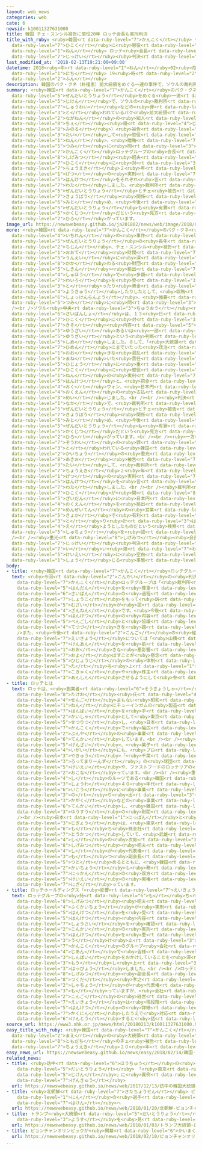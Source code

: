 ```yaml
---
layout: web_news
categories: web
cate: 6
newsid: k10011327631000
title: 韓国 チェ・スンシル被告に懲役20年 ロッテ会長も実刑判決
title_with_ruby: <ruby>韓国<rt data-ruby-level="7">かんこく</rt></ruby> チェ・スンシル<ruby>被告<rt
  data-ruby-level="7">ひこく</rt></ruby>に<ruby>懲役<rt data-ruby-level="7">ちょうえき</rt></ruby>20<ruby>年<rt
  data-ruby-level="1">ねん</rt></ruby> ロッテ<ruby>会長<rt data-ruby-level="2">かいちょう</rt></ruby>も<ruby>実刑<rt
  data-ruby-level="7">じっけい</rt></ruby><ruby>判決<rt data-ruby-level="5">はんけつ</rt></ruby>
last_modified_at: '2018-02-13T19:21:00+09:00'
datetime: 2018<ruby>年<rt data-ruby-level="1">ねん</rt></ruby>02<ruby>月<rt data-ruby-level="1">がつ</rt></ruby>13<ruby>日<rt
  data-ruby-level="1">にち</rt></ruby> 19<ruby>時<rt data-ruby-level="2">じ</rt></ruby>21<ruby>分<rt
  data-ruby-level="2">ふん</rt></ruby>
description: 韓国のパク・クネ（朴槿恵）前大統領をめぐる一連の事件で、ソウルの裁判所は、収賄などの罪に問われているパク前大統領の長年の知人、チェ・スンシル（崔順実）被告に対して懲役２０年、贈賄の罪に問われている韓国ロッテグループの会長、重光昭夫被告に対し、懲役２年６か月の実刑判決をそれぞれ言い渡しました。裁判所は、パク前大統領とチェ被告が共謀関係にあったとも認め、今後、前大統領も有罪となるのは確実だという見方が広がっています。
summary: <ruby>韓国<rt data-ruby-level="7">かんこく</rt></ruby>のパク・クネ（<ruby>朴槿恵<rt data-ruby-level="8">ぱくくね</rt></ruby>）<ruby>前大統領<rt
  data-ruby-level="5">ぜんだいとうりょう</rt></ruby>をめぐる<ruby>一連<rt data-ruby-level="4">いちれん</rt></ruby>の<ruby>事件<rt
  data-ruby-level="5">じけん</rt></ruby>で、ソウルの<ruby>裁判所<rt data-ruby-level="6">さいばんしょ</rt></ruby>は、<ruby>収賄<rt
  data-ruby-level="7">しゅうわい</rt></ruby>などの<ruby>罪<rt data-ruby-level="5">つみ</rt></ruby>に<ruby>問<rt
  data-ruby-level="3">と</rt></ruby>われているパク<ruby>前大統領<rt data-ruby-level="5">ぜんだいとうりょう</rt></ruby>の<ruby>長年<rt
  data-ruby-level="2">ながねん</rt></ruby>の<ruby>知人<rt data-ruby-level="2">ちじん</rt></ruby>、チェ・スンシル（<ruby>崔<rt
  data-ruby-level="8">ちぇ</rt></ruby><ruby>順<rt data-ruby-level="4">じゅん</rt></ruby><ruby>実<rt
  data-ruby-level="8">みのる</rt></ruby>）<ruby>被告<rt data-ruby-level="7">ひこく</rt></ruby>に<ruby>対<rt
  data-ruby-level="3">たい</rt></ruby>して<ruby>懲役<rt data-ruby-level="7">ちょうえき</rt></ruby>２０<ruby>年<rt
  data-ruby-level="1">ねん</rt></ruby>、<ruby>贈賄<rt data-ruby-level="7">ぞうわい</rt></ruby>の<ruby>罪<rt
  data-ruby-level="5">つみ</rt></ruby>に<ruby>問<rt data-ruby-level="3">と</rt></ruby>われている<ruby>韓国<rt
  data-ruby-level="7">かんこく</rt></ruby>ロッテグループの<ruby>会長<rt data-ruby-level="2">かいちょう</rt></ruby>、<ruby>重光<rt
  data-ruby-level="8">しげみつ</rt></ruby><ruby>昭夫<rt data-ruby-level="8">あきお</rt></ruby><ruby>被告<rt
  data-ruby-level="7">ひこく</rt></ruby>に<ruby>対<rt data-ruby-level="3">たい</rt></ruby>し、<ruby>懲役<rt
  data-ruby-level="7">ちょうえき</rt></ruby>２<ruby>年<rt data-ruby-level="1">ねん</rt></ruby>６か<ruby>月<rt
  data-ruby-level="1">げつ</rt></ruby>の<ruby>実刑<rt data-ruby-level="7">じっけい</rt></ruby><ruby>判決<rt
  data-ruby-level="5">はんけつ</rt></ruby>をそれぞれ<ruby>言<rt data-ruby-level="7">い</rt></ruby>い<ruby>渡<rt
  data-ruby-level="7">わた</rt></ruby>しました。<ruby>裁判所<rt data-ruby-level="6">さいばんしょ</rt></ruby>は、パク<ruby>前大統領<rt
  data-ruby-level="5">ぜんだいとうりょう</rt></ruby>とチェ<ruby>被告<rt data-ruby-level="7">ひこく</rt></ruby>が<ruby>共謀<rt
  data-ruby-level="7">きょうぼう</rt></ruby><ruby>関係<rt data-ruby-level="4">かんけい</rt></ruby>にあったとも<ruby>認<rt
  data-ruby-level="6">みと</rt></ruby>め、<ruby>今後<rt data-ruby-level="2">こんご</rt></ruby>、<ruby>前大統領<rt
  data-ruby-level="5">ぜんだいとうりょう</rt></ruby>も<ruby>有罪<rt data-ruby-level="5">ゆうざい</rt></ruby>となるのは<ruby>確実<rt
  data-ruby-level="5">かくじつ</rt></ruby>だという<ruby>見方<rt data-ruby-level="2">みかた</rt></ruby>が<ruby>広<rt
  data-ruby-level="2">ひろ</rt></ruby>がっています。
image_url: https://newswebeasy.github.io/ja201802/news/web/image/2018/02/13/K10011327631_1802131938_1802131951_01_02.jpg
more: <ruby>韓国<rt data-ruby-level="7">かんこく</rt></ruby>のパク・クネ<ruby>前大統領<rt data-ruby-level="5">ぜんだいとうりょう</rt></ruby>をめぐる<ruby>一連<rt
  data-ruby-level="4">いちれん</rt></ruby>の<ruby>事件<rt data-ruby-level="5">じけん</rt></ruby>で、<ruby>前大統領<rt
  data-ruby-level="5">ぜんだいとうりょう</rt></ruby>の<ruby>長年<rt data-ruby-level="2">ながねん</rt></ruby>の<ruby>知人<rt
  data-ruby-level="2">ちじん</rt></ruby>、チェ・スンシル<ruby>被告<rt data-ruby-level="7">ひこく</rt></ruby>は、サムスングループやロッテグループなどの<ruby>大手<rt
  data-ruby-level="1">おおて</rt></ruby><ruby>財閥<rt data-ruby-level="7">ざいばつ</rt></ruby>から、みずからが<ruby>運営<rt
  data-ruby-level="5">うんえい</rt></ruby>に<ruby>深<rt data-ruby-level="3">ふか</rt></ruby>く<ruby>関<rt
  data-ruby-level="8">かか</rt></ruby>わる<ruby>財団<rt data-ruby-level="5">ざいだん</rt></ruby>への<ruby>資金<rt
  data-ruby-level="5">しきん</rt></ruby><ruby>拠出<rt data-ruby-level="7">きょしゅつ</rt></ruby>などの<ruby>手法<rt
  data-ruby-level="4">しゅほう</rt></ruby>で<ruby>多額<rt data-ruby-level="5">たがく</rt></ruby>の<ruby>賄賂<rt
  data-ruby-level="7">わいろ</rt></ruby>を<ruby>受<rt data-ruby-level="3">う</rt></ruby>け<ruby>取<rt
  data-ruby-level="3">と</rt></ruby>ったり<ruby>資金<rt data-ruby-level="5">しきん</rt></ruby>を<ruby>要求<rt
  data-ruby-level="4">ようきゅう</rt></ruby>したりしたとして、<ruby>収賄<rt data-ruby-level="7">しゅうわい</rt></ruby>や<ruby>職権乱用<rt
  data-ruby-level="6">しょっけんらんよう</rt></ruby>、<ruby>強要<rt data-ruby-level="4">きょうよう</rt></ruby>などの<ruby>罪<rt
  data-ruby-level="5">つみ</rt></ruby>に<ruby>問<rt data-ruby-level="3">と</rt></ruby>われています。<br
  /><br />ソウル<ruby>中央<rt data-ruby-level="3">ちゅうおう</rt></ruby><ruby>地方<rt data-ruby-level="2">ちほう</rt></ruby><ruby>裁判所<rt
  data-ruby-level="6">さいばんしょ</rt></ruby>は、１３<ruby>日<rt data-ruby-level="1">にち</rt></ruby>、チェ<ruby>被告<rt
  data-ruby-level="7">ひこく</rt></ruby>に<ruby>対<rt data-ruby-level="3">たい</rt></ruby>し、１９の<ruby>起訴<rt
  data-ruby-level="7">きそ</rt></ruby><ruby>内容<rt data-ruby-level="5">ないよう</rt></ruby>のうち、１７について<ruby>有罪<rt
  data-ruby-level="5">ゆうざい</rt></ruby>あるいは<ruby>一部<rt data-ruby-level="3">いちぶ</rt></ruby><ruby>有罪<rt
  data-ruby-level="5">ゆうざい</rt></ruby>という<ruby>判断<rt data-ruby-level="5">はんだん</rt></ruby>を<ruby>示<rt
  data-ruby-level="5">しめ</rt></ruby>しました。そして、「<ruby>大統領<rt data-ruby-level="5">だいとうりょう</rt></ruby>の<ruby>罷免<rt
  data-ruby-level="7">ひめん</rt></ruby>にまでいたった<ruby>政治<rt data-ruby-level="5">せいじ</rt></ruby>の<ruby>大<rt
  data-ruby-level="1">おお</rt></ruby>きな<ruby>混乱<rt data-ruby-level="6">こんらん</rt></ruby>を<ruby>招<rt
  data-ruby-level="5">まね</rt></ruby>いた<ruby>責任<rt data-ruby-level="5">せきにん</rt></ruby>は<ruby>非常<rt
  data-ruby-level="5">ひじょう</rt></ruby>に<ruby>重<rt data-ruby-level="3">おも</rt></ruby>い」として、チェ<ruby>被告<rt
  data-ruby-level="7">ひこく</rt></ruby>に<ruby>懲役<rt data-ruby-level="7">ちょうえき</rt></ruby>２０<ruby>年<rt
  data-ruby-level="1">ねん</rt></ruby>の<ruby>実刑<rt data-ruby-level="7">じっけい</rt></ruby><ruby>判決<rt
  data-ruby-level="5">はんけつ</rt></ruby>と、<ruby>罰金<rt data-ruby-level="7">ばっきん</rt></ruby>１８０<ruby>億<rt
  data-ruby-level="4">おく</rt></ruby>ウォン、<ruby>日本円<rt data-ruby-level="1">にほんえん</rt></ruby>にしておよそ１８<ruby>億円<rt
  data-ruby-level="4">おくえん</rt></ruby>の<ruby>支払<rt data-ruby-level="7">しはら</rt></ruby>いを<ruby>命<rt
  data-ruby-level="3">めい</rt></ruby>じました。<br /><br /><ruby>判決<rt data-ruby-level="5">はんけつ</rt></ruby>の<ruby>中<rt
  data-ruby-level="1">なか</rt></ruby>で、<ruby>裁判所<rt data-ruby-level="6">さいばんしょ</rt></ruby>は、パク<ruby>前大統領<rt
  data-ruby-level="5">ぜんだいとうりょう</rt></ruby>とチェ<ruby>被告<rt data-ruby-level="7">ひこく</rt></ruby>が<ruby>共謀<rt
  data-ruby-level="7">きょうぼう</rt></ruby><ruby>関係<rt data-ruby-level="4">かんけい</rt></ruby>にあったとも<ruby>認<rt
  data-ruby-level="6">みと</rt></ruby>め、<ruby>今後<rt data-ruby-level="2">こんご</rt></ruby>、<ruby>前大統領<rt
  data-ruby-level="5">ぜんだいとうりょう</rt></ruby>も<ruby>有罪<rt data-ruby-level="5">ゆうざい</rt></ruby>となるのは<ruby>確実<rt
  data-ruby-level="5">かくじつ</rt></ruby>だという<ruby>見方<rt data-ruby-level="2">みかた</rt></ruby>が<ruby>広<rt
  data-ruby-level="2">ひろ</rt></ruby>がっています。<br /><br /><ruby>一方<rt data-ruby-level="2">いっぽう</rt></ruby>、<ruby>贈賄<rt
  data-ruby-level="7">ぞうわい</rt></ruby>の<ruby>罪<rt data-ruby-level="5">つみ</rt></ruby>に<ruby>問<rt
  data-ruby-level="3">と</rt></ruby>われている<ruby>韓国<rt data-ruby-level="7">かんこく</rt></ruby>ロッテグループの<ruby>会長<rt
  data-ruby-level="2">かいちょう</rt></ruby>の<ruby>重光<rt data-ruby-level="8">しげみつ</rt></ruby><ruby>昭夫<rt
  data-ruby-level="8">あきお</rt></ruby><ruby>被告<rt data-ruby-level="7">ひこく</rt></ruby>に<ruby>対<rt
  data-ruby-level="3">たい</rt></ruby>して、<ruby>裁判所<rt data-ruby-level="6">さいばんしょ</rt></ruby>は<ruby>懲役<rt
  data-ruby-level="7">ちょうえき</rt></ruby>２<ruby>年<rt data-ruby-level="1">ねん</rt></ruby>６か<ruby>月<rt
  data-ruby-level="1">げつ</rt></ruby>の<ruby>実刑<rt data-ruby-level="7">じっけい</rt></ruby><ruby>判決<rt
  data-ruby-level="5">はんけつ</rt></ruby>を<ruby>言<rt data-ruby-level="7">い</rt></ruby>い<ruby>渡<rt
  data-ruby-level="7">わた</rt></ruby>しました。<br /><br /><ruby>裁判所<rt data-ruby-level="6">さいばんしょ</rt></ruby>は、ロッテグループがチェ<ruby>被告<rt
  data-ruby-level="7">ひこく</rt></ruby>が<ruby>関<rt data-ruby-level="8">かか</rt></ruby>わる<ruby>財団<rt
  data-ruby-level="5">ざいだん</rt></ruby>に<ruby>日本円<rt data-ruby-level="1">にほんえん</rt></ruby>でおよそ７<ruby>億円<rt
  data-ruby-level="4">おくえん</rt></ruby>を<ruby>拠出<rt data-ruby-level="7">きょしゅつ</rt></ruby>したことが、<ruby>免税店<rt
  data-ruby-level="7">めんぜいてん</rt></ruby>の<ruby>営業<rt data-ruby-level="5">えいぎょう</rt></ruby><ruby>許可<rt
  data-ruby-level="5">きょか</rt></ruby>で<ruby>有利<rt data-ruby-level="4">ゆうり</rt></ruby>な<ruby>取<rt
  data-ruby-level="3">と</rt></ruby>り<ruby>計<rt data-ruby-level="3">はか</rt></ruby>らいを<ruby>得<rt
  data-ruby-level="4">え</rt></ruby>ようとしたものだという<ruby>検察<rt data-ruby-level="5">けんさつ</rt></ruby>の<ruby>主張<rt
  data-ruby-level="5">しゅちょう</rt></ruby>を<ruby>認<rt data-ruby-level="6">みと</rt></ruby>めました。<br
  /><br /><ruby>重光<rt data-ruby-level="8">しげみつ</rt></ruby><ruby>会長<rt data-ruby-level="2">かいちょう</rt></ruby>に<ruby>実刑<rt
  data-ruby-level="7">じっけい</rt></ruby><ruby>判決<rt data-ruby-level="5">はんけつ</rt></ruby>が<ruby>言<rt
  data-ruby-level="7">い</rt></ruby>い<ruby>渡<rt data-ruby-level="7">わた</rt></ruby>されたことで、ロッテグループの<ruby>経営<rt
  data-ruby-level="5">けいえい</rt></ruby>に<ruby>空白<rt data-ruby-level="1">くうはく</rt></ruby>が<ruby>生<rt
  data-ruby-level="1">しょう</rt></ruby>じる<ruby>事態<rt data-ruby-level="5">じたい</rt></ruby>となりました。
body:
- title: <ruby>韓国<rt data-ruby-level="7">かんこく</rt></ruby>ロッテグループ「<ruby>残念<rt data-ruby-level="4">ざんねん</rt></ruby>」
  text: <ruby>今回<rt data-ruby-level="2">こんかい</rt></ruby>の<ruby>判決<rt data-ruby-level="5">はんけつ</rt></ruby>について、<ruby>韓国<rt
    data-ruby-level="7">かんこく</rt></ruby>ロッテグループは「<ruby>裁判所<rt data-ruby-level="6">さいばんしょ</rt></ruby>の<ruby>判断<rt
    data-ruby-level="5">はんだん</rt></ruby>を<ruby>尊重<rt data-ruby-level="6">そんちょう</rt></ruby>しますが、<ruby>裁判<rt
    data-ruby-level="6">さいばん</rt></ruby>の<ruby>過程<rt data-ruby-level="5">かてい</rt></ruby>で<ruby>証拠<rt
    data-ruby-level="7">しょうこ</rt></ruby>をもって<ruby>訴<rt data-ruby-level="7">うった</rt></ruby>えた<ruby>無罪<rt
    data-ruby-level="5">むざい</rt></ruby>が<ruby>認<rt data-ruby-level="6">みと</rt></ruby>められず<ruby>残念<rt
    data-ruby-level="4">ざんねん</rt></ruby>です。<ruby>今後<rt data-ruby-level="2">こんご</rt></ruby>、<ruby>判決<rt
    data-ruby-level="5">はんけつ</rt></ruby>の<ruby>内容<rt data-ruby-level="5">ないよう</rt></ruby>について<ruby>弁護士<rt
    data-ruby-level="5">べんごし</rt></ruby>と<ruby>協議<rt data-ruby-level="4">きょうぎ</rt></ruby>し、<ruby>手続<rt
    data-ruby-level="4">てつづ</rt></ruby>きを<ruby>踏<rt data-ruby-level="7">ふ</rt></ruby>んでいきます」とコメントしています。<br
    />また、<ruby>今後<rt data-ruby-level="2">こんご</rt></ruby>の<ruby>経営<rt data-ruby-level="5">けいえい</rt></ruby>への<ruby>影響<rt
    data-ruby-level="7">えいきょう</rt></ruby>については「<ruby>山積<rt data-ruby-level="4">やまづみ</rt></ruby>した<ruby>懸案<rt
    data-ruby-level="7">けんあん</rt></ruby>を<ruby>前<rt data-ruby-level="2">まえ</rt></ruby>に<ruby>大<rt
    data-ruby-level="1">おお</rt></ruby>きな<ruby>悪影響<rt data-ruby-level="7">あくえいきょう</rt></ruby>を<ruby>及<rt
    data-ruby-level="7">およ</rt></ruby>ぼすことが<ruby>懸念<rt data-ruby-level="7">けねん</rt></ruby>されます。<ruby>非常時<rt
    data-ruby-level="5">ひじょうじ</rt></ruby>の<ruby>体制<rt data-ruby-level="5">たいせい</rt></ruby>を<ruby>立<rt
    data-ruby-level="1">た</rt></ruby>ち<ruby>上<rt data-ruby-level="1">あ</rt></ruby>げて<ruby>顧客<rt
    data-ruby-level="7">こきゃく</rt></ruby>や<ruby>株主<rt data-ruby-level="6">かぶぬし</rt></ruby>などを<ruby>安心<rt
    data-ruby-level="3">あんしん</rt></ruby>させるようにして<ruby>参<rt data-ruby-level="4">まい</rt></ruby>ります」としています。
- title: ロッテとは
  text: ロッテは、<ruby>創業者<rt data-ruby-level="6">そうぎょうしゃ</rt></ruby>の<ruby>重光<rt data-ruby-level="8">しげみつ</rt></ruby><ruby>武雄<rt
    data-ruby-level="8">たけお</rt></ruby><ruby>氏<rt data-ruby-level="4">し</rt></ruby>が<ruby>戦後<rt
    data-ruby-level="4">せんご</rt></ruby>まもない<ruby>昭和<rt data-ruby-level="3">しょうわ</rt></ruby>２３<ruby>年<rt
    data-ruby-level="1">ねん</rt></ruby>にチューインガムの<ruby>製造<rt data-ruby-level="5">せいぞう</rt></ruby>・<ruby>販売<rt
    data-ruby-level="7">はんばい</rt></ruby>を<ruby>手<rt data-ruby-level="1">て</rt></ruby>がける<ruby>会社<rt
    data-ruby-level="2">かいしゃ</rt></ruby>として<ruby>東京<rt data-ruby-level="2">とうきょう</rt></ruby>に<ruby>設立<rt
    data-ruby-level="5">せつりつ</rt></ruby>し、<ruby>日本<rt data-ruby-level="1">にっぽん</rt></ruby>と<ruby>韓国<rt
    data-ruby-level="7">かんこく</rt></ruby>で<ruby>幅広<rt data-ruby-level="7">はばひろ</rt></ruby>い<ruby>分野<rt
    data-ruby-level="2">ぶんや</rt></ruby>の<ruby>事業<rt data-ruby-level="3">じぎょう</rt></ruby>を<ruby>展開<rt
    data-ruby-level="6">てんかい</rt></ruby>しています。<br /><br /><ruby>日本<rt data-ruby-level="1">にっぽん</rt></ruby>では<ruby>現在<rt
    data-ruby-level="5">げんざい</rt></ruby>、<ruby>菓子<rt data-ruby-level="7">かし</rt></ruby>メーカー<ruby>以外<rt
    data-ruby-level="4">いがい</rt></ruby>にも、<ruby>プロ<rt data-ruby-level="3">ぷろ</rt></ruby><ruby>野球<rt
    data-ruby-level="3">やきゅう</rt></ruby>「<ruby>千葉<rt data-ruby-level="3">ちば</rt></ruby><ruby>ロッテマリーンズ<rt
    data-ruby-level="3">ろってまりーんず</rt></ruby>」の<ruby>球団<rt data-ruby-level="5">きゅうだん</rt></ruby><ruby>経営<rt
    data-ruby-level="5">けいえい</rt></ruby>や、ファストフードのロッテリアの<ruby>運営<rt data-ruby-level="5">うんえい</rt></ruby>なども<ruby>行<rt
    data-ruby-level="2">おこな</rt></ruby>っています。<br /><br /><ruby>重光<rt data-ruby-level="8">しげみつ</rt></ruby><ruby>氏<rt
    data-ruby-level="4">し</rt></ruby>のルーツである<ruby>韓国<rt data-ruby-level="7">かんこく</rt></ruby>では、<ruby>昭和<rt
    data-ruby-level="3">しょうわ</rt></ruby>４０<ruby>年代<rt data-ruby-level="3">ねんだい</rt></ruby><ruby>以降<rt
    data-ruby-level="6">いこう</rt></ruby>に<ruby>事業<rt data-ruby-level="3">じぎょう</rt></ruby>に<ruby>乗<rt
    data-ruby-level="3">の</rt></ruby>り<ruby>出<rt data-ruby-level="3">だ</rt></ruby>し、ホテルをはじめ、テーマパークやデパート、それに<ruby>化学<rt
    data-ruby-level="3">かがく</rt></ruby>などの<ruby>事業<rt data-ruby-level="3">じぎょう</rt></ruby>を<ruby>展開<rt
    data-ruby-level="6">てんかい</rt></ruby>し、<ruby>韓国<rt data-ruby-level="7">かんこく</rt></ruby>のロッテグループは<ruby>有数<rt
    data-ruby-level="3">ゆうすう</rt></ruby>の<ruby>財閥<rt data-ruby-level="7">ざいばつ</rt></ruby>となっています。<br
    /><br /><ruby>日本<rt data-ruby-level="1">にっぽん</rt></ruby>と<ruby>韓国<rt data-ruby-level="7">かんこく</rt></ruby>の<ruby>事業<rt
    data-ruby-level="3">じぎょう</rt></ruby>は、<ruby>東京<rt data-ruby-level="2">とうきょう</rt></ruby>にある<ruby>持<rt
    data-ruby-level="6">も</rt></ruby>ち<ruby>株会社<rt data-ruby-level="6">かぶがいしゃ</rt></ruby>「ロッテホールディングス」が<ruby>統括<rt
    data-ruby-level="7">とうかつ</rt></ruby>していて、<ruby>武雄<rt data-ruby-level="8">たけお</rt></ruby><ruby>氏<rt
    data-ruby-level="4">し</rt></ruby>の<ruby>次男<rt data-ruby-level="3">じなん</rt></ruby>・<ruby>重光<rt
    data-ruby-level="8">しげみつ</rt></ruby><ruby>昭夫<rt data-ruby-level="8">あきお</rt></ruby><ruby>氏<rt
    data-ruby-level="4">し</rt></ruby>が<ruby>代表権<rt data-ruby-level="6">だいひょうけん</rt></ruby>を<ruby>持<rt
    data-ruby-level="3">も</rt></ruby>つ<ruby>副会長<rt data-ruby-level="4">ふくかいちょう</rt></ruby>を<ruby>務<rt
    data-ruby-level="5">つと</rt></ruby>めるとともに、<ruby>韓国<rt data-ruby-level="7">かんこく</rt></ruby>のロッテグループの<ruby>会長<rt
    data-ruby-level="2">かいちょう</rt></ruby>も<ruby>務<rt data-ruby-level="5">つと</rt></ruby>め、<ruby>日韓<rt
    data-ruby-level="7">にっかん</rt></ruby>の<ruby>双方<rt data-ruby-level="7">そうほう</rt></ruby>で<ruby>経営<rt
    data-ruby-level="5">けいえい</rt></ruby>の<ruby>実権<rt data-ruby-level="6">じっけん</rt></ruby>を<ruby>握<rt
    data-ruby-level="7">にぎ</rt></ruby>っています。
- title: ロッテホールディングス「<ruby>影響<rt data-ruby-level="7">えいきょう</rt></ruby>はコメントできない」
  text: ロッテグループの<ruby>持<rt data-ruby-level="6">も</rt></ruby>ち<ruby>株会社<rt data-ruby-level="6">かぶがいしゃ</rt></ruby>、ロッテホールディングスは、<ruby>重光<rt
    data-ruby-level="8">しげみつ</rt></ruby><ruby>昭夫<rt data-ruby-level="8">あきお</rt></ruby><ruby>副会長<rt
    data-ruby-level="4">ふくかいちょう</rt></ruby>が<ruby>実刑<rt data-ruby-level="7">じっけい</rt></ruby><ruby>判決<rt
    data-ruby-level="5">はんけつ</rt></ruby>を<ruby>受<rt data-ruby-level="3">う</rt></ruby>けたことについて、「いまだ<ruby>判決<rt
    data-ruby-level="5">はんけつ</rt></ruby><ruby>内容<rt data-ruby-level="5">ないよう</rt></ruby>の<ruby>詳細<rt
    data-ruby-level="7">しょうさい</rt></ruby>を<ruby>確認<rt data-ruby-level="7">かくにん</rt></ruby>できていませんが、<ruby>今回<rt
    data-ruby-level="2">こんかい</rt></ruby>の<ruby>実刑<rt data-ruby-level="7">じっけい</rt></ruby><ruby>判決<rt
    data-ruby-level="5">はんけつ</rt></ruby>を<ruby>重<rt data-ruby-level="3">おも</rt></ruby>く<ruby>受<rt
    data-ruby-level="3">う</rt></ruby>け<ruby>止<rt data-ruby-level="3">と</rt></ruby>めています。<ruby>韓国<rt
    data-ruby-level="7">かんこく</rt></ruby>のグループ<ruby>会社<rt data-ruby-level="2">がいしゃ</rt></ruby>をめぐる<ruby>事案<rt
    data-ruby-level="4">じあん</rt></ruby>で<ruby>皆様<rt data-ruby-level="7">みなさま</rt></ruby>にご<ruby>心配<rt
    data-ruby-level="3">しんぱい</rt></ruby>をおかけしていることを<ruby>深<rt data-ruby-level="3">ふか</rt></ruby>くおわび<ruby>申<rt
    data-ruby-level="3">もう</rt></ruby>し<ruby>上<rt data-ruby-level="3">あ</rt></ruby>げます」というコメントを<ruby>発表<rt
    data-ruby-level="3">はっぴょう</rt></ruby>しました。<br /><br />ロッテホールディングスは、<ruby>重光<rt
    data-ruby-level="8">しげみつ</rt></ruby><ruby>副会長<rt data-ruby-level="4">ふくかいちょう</rt></ruby>のほかに、<ruby>佃<rt
    data-ruby-level="8">つくだ</rt></ruby><ruby>孝之<rt data-ruby-level="8">たかゆき</rt></ruby><ruby>社長<rt
    data-ruby-level="2">しゃちょう</rt></ruby>が<ruby>代表権<rt data-ruby-level="6">だいひょうけん</rt></ruby>を<ruby>持<rt
    data-ruby-level="3">も</rt></ruby>っていますが、<ruby>会社<rt data-ruby-level="2">かいしゃ</rt></ruby>では<ruby>今後<rt
    data-ruby-level="2">こんご</rt></ruby>の<ruby>経営<rt data-ruby-level="5">けいえい</rt></ruby>への<ruby>影響<rt
    data-ruby-level="7">えいきょう</rt></ruby>は<ruby>現段階<rt data-ruby-level="6">げんだんかい</rt></ruby>でコメントできないとして、<ruby>判決<rt
    data-ruby-level="5">はんけつ</rt></ruby>の<ruby>詳細<rt data-ruby-level="7">しょうさい</rt></ruby>を<ruby>確認<rt
    data-ruby-level="7">かくにん</rt></ruby>したうえで<ruby>対応<rt data-ruby-level="5">たいおう</rt></ruby>を<ruby>検討<rt
    data-ruby-level="6">けんとう</rt></ruby>すると<ruby>話<rt data-ruby-level="2">はな</rt></ruby>しています。
source_url: https://www3.nhk.or.jp/news/html/20180213/k10011327631000.html
easy_title_with_ruby: <ruby>韓国<rt data-ruby-level="7">かんこく</rt></ruby> <ruby>前<rt
  data-ruby-level="2">まえ</rt></ruby>の<ruby>大統領<rt data-ruby-level="5">だいとうりょう</rt></ruby>の<ruby>友達<rt
  data-ruby-level="8">ともだち</rt></ruby>のチェ<ruby>被告<rt data-ruby-level="7">ひこく</rt></ruby>が<ruby>懲役<rt
  data-ruby-level="7">ちょうえき</rt></ruby>２０<ruby>年<rt data-ruby-level="1">ねん</rt></ruby>になる
easy_news_url: https://newswebeasy.github.io/news/easy/2018/02/14/韓国-前の大統領の友達のチェ被告が懲役20年になる
related_news:
- title: <ruby>訪中<rt data-ruby-level="6">ほうちゅう</rt></ruby>の<ruby>韓国<rt data-ruby-level="7">かんこく</rt></ruby><ruby>大統領<rt
    data-ruby-level="5">だいとうりょう</rt></ruby> 「<ruby>南京<rt data-ruby-level="8">なんきん</rt></ruby><ruby>事件<rt
    data-ruby-level="5">じけん</rt></ruby>」に<ruby>異例<rt data-ruby-level="6">いれい</rt></ruby>の<ruby>言及<rt
    data-ruby-level="7">げんきゅう</rt></ruby>
  url: https://newswebeasy.github.io/news/web/2017/12/13/訪中の韓国大統領-南京事件に異例の言及
- title: <ruby>北朝鮮<rt data-ruby-level="7">きたちょうせん</rt></ruby> ピョンチャン<ruby>五輪<rt data-ruby-level="4">ごりん</rt></ruby>に22<ruby>人<rt
    data-ruby-level="1">にん</rt></ruby>の<ruby>選手<rt data-ruby-level="4">せんしゅ</rt></ruby>を<ruby>派遣<rt
    data-ruby-level="7">はけん</rt></ruby>へ
  url: https://newswebeasy.github.io/news/web/2018/01/20/北朝鮮-ピョンチャン五輪に22人の選手を派遣へ
- title: トランプ<ruby>大統領<rt data-ruby-level="5">だいとうりょう</rt></ruby> 「ロケットマンの<ruby>様子<rt
    data-ruby-level="3">ようす</rt></ruby>を<ruby>見<rt data-ruby-level="1">み</rt></ruby>てみよう」
  url: https://newswebeasy.github.io/news/web/2018/01/03/トランプ大統領-ロケットマンの様子を見てみよう
- title: ピョンチャンオリンピックが<ruby>開幕<rt data-ruby-level="6">かいまく</rt></ruby>
  url: https://newswebeasy.github.io/news/web/2018/02/10/ピョンチャンオリンピックが開幕
...
```

